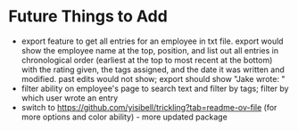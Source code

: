 # Future Things to Add

- export feature to get all entries for an employee in txt file. export would show the employee name at the top, position, and list out all entries in chronological order (earliest at the top to most recent at the bottom) with the rating given, the tags assigned, and the date it was written and modified. past edits would not show; export should show "Jake wrote: <entry>"
- filter ability on employee's page to search text and filter by tags; filter by which user wrote an entry
- switch to https://github.com/yisibell/trickling?tab=readme-ov-file (for more options and color ability) - more updated package
